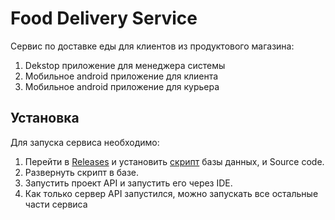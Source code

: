 # Food Delivery Service

Сервис по доставке еды для клиентов из продуктового магазина:

1. Dekstop приложение для менеджера системы
2. Мобильное android приложение для клиента
3. Мобильное android приложение для курьера

## Установка

Для запуска сервиса необходимо:

1. Перейти в [Releases](https://github.com/toostuffyyy/food-delivery-service/releases) и установить [скрипт](https://github.com/toostuffyyy/food-delivery-service/releases/download/1.0/script.sql) базы данных, и Source code.
2. Развернуть скрипт в базе.
3. Запустить проект API и запустить его через IDE.
4. Как только сервер API запустился, можно запускать все остальные части сервиса